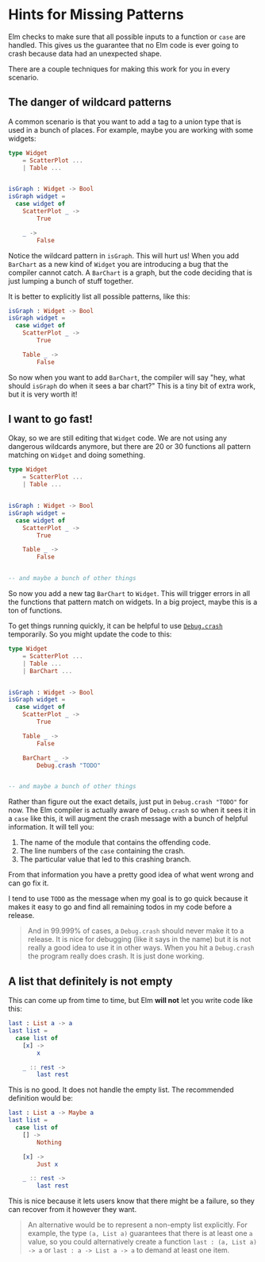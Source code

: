 # Hints for Missing Patterns

Elm checks to make sure that all possible inputs to a function or `case` are handled. This gives us the guarantee that no Elm code is ever going to crash because data had an unexpected shape.

There are a couple techniques for making this work for you in every scenario.


## The danger of wildcard patterns

A common scenario is that you want to add a tag to a union type that is used in a bunch of places. For example, maybe you are working with some widgets:

```elm
type Widget
    = ScatterPlot ...
    | Table ...


isGraph : Widget -> Bool
isGraph widget =
  case widget of
    ScatterPlot _ ->
        True

    _ ->
        False
```

Notice the wildcard pattern in `isGraph`. This will hurt us! When you add `BarChart` as a new kind of `Widget` you are introducing a bug that the compiler cannot catch. A `BarChart` is a graph, but the code deciding that is just lumping a bunch of stuff together.

It is better to explicitly list all possible patterns, like this:

```elm
isGraph : Widget -> Bool
isGraph widget =
  case widget of
    ScatterPlot _ ->
        True

    Table _ ->
        False
```

So now when you want to add `BarChart`, the compiler will say "hey, what should `isGraph` do when it sees a bar chart?" This is a tiny bit of extra work, but it is very worth it!


## I want to go fast!

Okay, so we are still editing that `Widget` code. We are not using any dangerous wildcards anymore, but there are 20 or 30 functions all pattern matching on `Widget` and doing something.

```elm
type Widget
    = ScatterPlot ...
    | Table ...


isGraph : Widget -> Bool
isGraph widget =
  case widget of
    ScatterPlot _ ->
        True

    Table _ ->
        False


-- and maybe a bunch of other things
```

So now you add a new tag `BarChart` to `Widget`. This will trigger errors in all the functions that pattern match on widgets. In a big project, maybe this is a ton of functions.

To get things running quickly, it can be helpful to use [`Debug.crash`](http://package.elm-lang.org/packages/elm-lang/core/latest/Debug#crash) temporarily. So you might update the code to this:

```elm
type Widget
    = ScatterPlot ...
    | Table ...
    | BarChart ...


isGraph : Widget -> Bool
isGraph widget =
  case widget of
    ScatterPlot _ ->
        True

    Table _ ->
        False

    BarChart _ ->
        Debug.crash "TODO"


-- and maybe a bunch of other things
```

Rather than figure out the exact details, just put in `Debug.crash "TODO"` for now. The Elm compiler is actually aware of `Debug.crash` so when it sees it in a `case` like this, it will augment the crash message with a bunch of helpful information. It will tell you:

  1. The name of the module that contains the offending code.
  2. The line numbers of the `case` containing the crash.
  3. The particular value that led to this crashing branch.

From that information you have a pretty good idea of what went wrong and can go fix it.

I tend to use `TODO` as the message when my goal is to go quick because it makes it easy to go and find all remaining todos in my code before a release.

> And in 99.999% of cases, a `Debug.crash` should never make it to a release. It is nice for debugging (like it says in the name) but it is not really a good idea to use it in other ways. When you hit a `Debug.crash` the program really does crash. It is just done working.


## A list that definitely is not empty

This can come up from time to time, but Elm **will not** let you write code like this:

```elm
last : List a -> a
last list =
  case list of
    [x] ->
        x

    _ :: rest ->
        last rest
```

This is no good. It does not handle the empty list. The recommended definition would be:

```elm
last : List a -> Maybe a
last list =
  case list of
    [] ->
        Nothing

    [x] ->
        Just x

    _ :: rest ->
        last rest
```

This is nice because it lets users know that there might be a failure, so they can recover from it however they want.

> An alternative would be to represent a non-empty list explicitly. For example, the type `(a, List a)` guarantees that there is at least one `a` value, so you could alternatively create a function `last : (a, List a) -> a` or `last : a -> List a -> a` to demand at least one item.